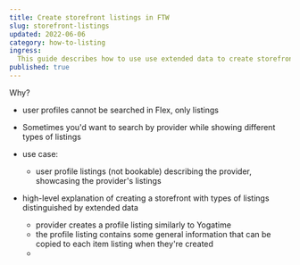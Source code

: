```yaml
---
title: Create storefront listings in FTW
slug: storefront-listings
updated: 2022-06-06
category: how-to-listing
ingress:
  This guide describes how to use use extended data to create storefront listings in FTW-product.
published: true
---
```

Why?
- user profiles cannot be searched in Flex, only listings
- Sometimes you'd want to search by provider while showing different types of listings
- use case:
  - user profile listings (not bookable) describing the provider, showcasing the provider's listings

- high-level explanation of creating a storefront with types of listings distinguished by extended data
  - provider creates a profile listing similarly to Yogatime
  - the profile listing contains some general information that can be copied to each item listing when they're created
  - 